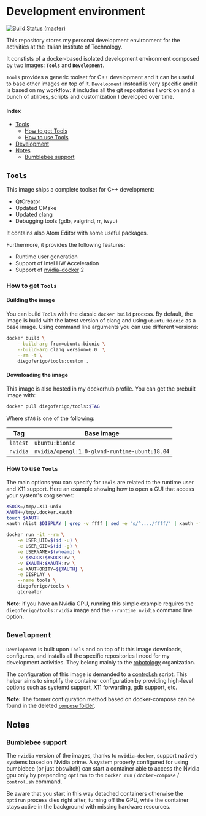 # Development environment

[![Build Status (master)](https://img.shields.io/travis-ci/com/diegoferigo/development-iit/master.svg?logo=travis&label=master)](https://travis-ci.com/diegoferigo/development-iit)

This repository stores my personal development environment for the activities at the Italian Institute of Technology. 

It constists of a docker-based isolated development environment composed by two images: **`Tools`** and **`Development`**.

`Tools` provides a generic toolset for C++ development and it can be useful to base other images on top of it. `Development` instead is very specific and it is based on my workflow: it includes all the git repositories I work on and a bunch of utilities, scripts and customization I developed over time.

#### Index

- [Tools](#tools)
  - [How to get Tools](#how-to-get-tools)
  - [How to use Tools](#how-to-use-tools)
- [Development](#development)
- [Notes](#notes)
  - [Bumblebee support](#bumblebee-support)

## **`Tools`** 

This image ships a complete toolset for C++ development:

- QtCreator
- Updated CMake
- Updated clang
- Debugging tools (gdb, valgrind, rr, iwyu)

It contains also Atom Editor with some useful packages.

Furthermore, it provides the following features:

- Runtime user generation
- Support of Intel HW Acceleration
- Support of [nvidia-docker](https://github.com/NVIDIA/nvidia-docker) 2

### How to get `Tools`

#### Building the image

You can build `Tools` with the classic `docker build` process. By default, the image is build with the latest version of clang and using `ubuntu:bionic` as a base image. Using command line arguments you can use different versions:

```bash
docker build \
	--build-arg from=ubuntu:bionic \
    --build-arg clang_version=6.0  \
    --rm -t \
    diegoferigo/tools:custom .
```

#### Downloading the image

This image is also hosted in my dockerhub profile. You can get the prebuilt image with:

```bash
docker pull diegoferigo/tools:$TAG
```

Where `$TAG` is one of the following:

| Tag | Base image |
| --- | ---------- |
| `latest` | `ubuntu:bionic` |
| `nvidia` | `nvidia/opengl:1.0-glvnd-runtime-ubuntu18.04` |

### How to use `Tools`

The main options you can specify for `Tools` are related to the runtime user and X11 support. Here an example showing how to open a GUI that access your system's xorg server:

```bash
XSOCK=/tmp/.X11-unix
XAUTH=/tmp/.docker.xauth
touch $XAUTH
xauth nlist $DISPLAY | grep -v ffff | sed -e 's/^..../ffff/' | xauth -f $XAUTH nmerge -

docker run -it --rm \
	-e USER_UID=$(id -u) \
	-e USER_GID=$(id -g) \
	-e USERNAME=$(whoami) \
    -v $XSOCK:$XSOCK:rw \
	-v $XAUTH:$XAUTH:rw \
	-e XAUTHORITY=${XAUTH} \
	-e DISPLAY \
	--name tools \
	diegoferigo/tools \
	qtcreator
```

**Note:** if you have an Nvidia GPU, running this simple example requires the `diegoferigo/tools:nvidia` image and the `--runtime nvidia` command line option.

## **`Development`**

`Development` is built upon `Tools` and on top of it this image downloads, configures, and installs all the specific repositories I need for my development activities. They belong mainly to the [robotology](https://github.com/robotology) organization.

The configuration of this image is demanded to a [control.sh](Development/scripts/control.sh) script. This helper aims to simplify the container configuration by providing high-level options such as systemd support, X11 forwarding, gdb support, etc.

**Note:** The former configuration method based on docker-compose can be found in the deleted  [`compose` folder](https://github.com/diegoferigo/development-iit/tree/e89fbec3a7f554004512898a6bccf54063a06017/Development/compose).

## Notes

### Bumblebee support

The `nvidia` version of the images, thanks to `nvidia-docker`, support natively systems based on Nvidia prime. A system properly configured for using bumblebee (or just bbswitch) can start a container able to access the Nvidia gpu only by prepending `optirun` to the `docker run` / `docker-compose` / `control.sh` command.

Be aware that you start in this way detached containers otherwise the `optirun` process dies right after, turning off the GPU, while the container stays active in the background with missing hardware resources.